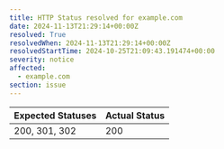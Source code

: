 ```yaml
---
title: HTTP Status resolved for example.com
date: 2024-11-13T21:29:14+00:00Z
resolved: True
resolvedWhen: 2024-11-13T21:29:14+00:00Z
resolvedStartTime: 2024-10-25T21:09:43.191474+00:00
severity: notice
affected:
  - example.com
section: issue
---
```


| Expected Statuses | Actual Status  |
|-------------------|----------------|
| 200, 301, 302 | 200 |
